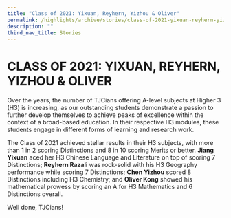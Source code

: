 ```yaml
---
title: "Class of 2021: Yixuan, Reyhern, Yizhou & Oliver"
permalink: /highlights/archive/stories/class-of-2021-yixuan-reyhern-yizhou-n-oliver/
description: ""
third_nav_title: Stories
---
```

# CLASS OF 2021: YIXUAN, REYHERN, YIZHOU & OLIVER



Over the years, the number of TJCians offering A-level subjects at Higher 3 (H3) is increasing, as our outstanding students demonstrate a passion to further develop themselves to achieve peaks of excellence within the context of a broad-based education. In their respective H3 modules, these students engage in different forms of learning and research work.  
  
The Class of 2021 achieved stellar results in their H3 subjects, with more than 1 in 2 scoring Distinctions and 8 in 10 scoring Merits or better. **Jiang Yixuan** aced her H3 Chinese Language and Literature on top of scoring 7 Distinctions; **Reyhern Razali** was rock-solid with his H3 Geography performance while scoring 7 Distinctions; **Chen Yizhou** scored 8 Distinctions including H3 Chemistry; and **Oliver Kong** showed his mathematical prowess by scoring an A for H3 Mathematics and 6 Distinctions overall.  
  
Well done, TJCians!